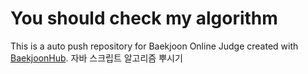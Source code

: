 # You should check my algorithm
This is a auto push repository for Baekjoon Online Judge created with [BaekjoonHub](https://github.com/BaekjoonHub/BaekjoonHub).
자바 스크립트 알고리즘 뿌시기
